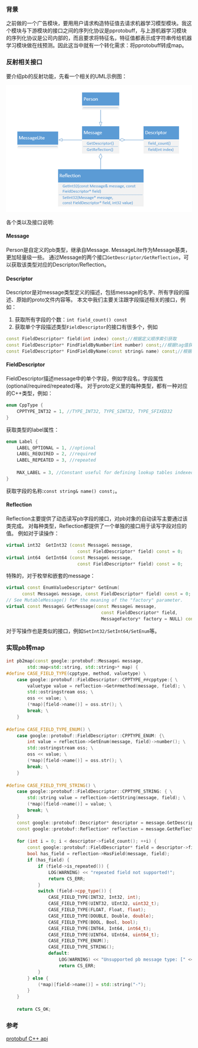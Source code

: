 <!--
author: checkking
date: 2017-03-21
title: pprotobuff反射机制的应用-pb转成map
tags: pprotobuff
category: pprotobuff
status: publish
summary: Google Protobuff笔记
-->
### 背景
之前做的一个广告模块，要用用户请求构造特征值去请求机器学习模型模块。我这个模块与下游模块的接口之间的序列化协议是pprotobuff，与上游机器学习模块的序列化协议是公司内部的，而且要求将特征名，特征值都表示成字符串传给机器学习模块做在线预测。因此这当中就有一个转化需求：将pprotobuff转成map。

### 反射相关接口
要介绍pb的反射功能，先看一个相关的UML示例图：

![pb反射](../../img/201703/pb-reflection.png)

各个类以及接口说明:
#### Message
Person是自定义的pb类型，继承自Message. MessageLite作为Message基类，更加轻量级一些。
通过Message的两个接口`GetDescriptor/GetReflection`，可以获取该类型对应的Descriptor/Reflection。
#### Descriptor
Descriptor是对message类型定义的描述，包括message的名字、所有字段的描述、原始的proto文件内容等。
本文中我们主要关注跟字段描述相关的接口，例如：

1. 获取所有字段的个数：`int field_count() const`
2. 获取单个字段描述类型`FieldDescriptor`的接口有很多个，例如

```cpp
const FieldDescriptor* field(int index) const;//根据定义顺序索引获取
const FieldDescriptor* FindFieldByNumber(int number) const;//根据tag值获取
const FieldDescriptor* FindFieldByName(const string& name) const;//根据field name获取
```
#### FieldDescriptor
FieldDescriptor描述message中的单个字段，例如字段名，字段属性(optional/required/repeated)等。
对于proto定义里的每种类型，都有一种对应的C++类型，例如：
```cpp
enum CppType {
	CPPTYPE_INT32 = 1, //TYPE_INT32, TYPE_SINT32, TYPE_SFIXED32
}
```
获取类型的label属性：
```cpp
enum Label {
	LABEL_OPTIONAL = 1, //optional
	LABEL_REQUIRED = 2, //required
	LABEL_REPEATED = 3, //repeated

	MAX_LABEL = 3, //Constant useful for defining lookup tables indexed by Label.
}
```
获取字段的名称:`const string& name() const;`。
#### Reflection
Reflection主要提供了动态读写pb字段的接口，对pb对象的自动读写主要通过该类完成。
对每种类型，Reflection都提供了一个单独的接口用于读写字段对应的值。
例如对于读操作：
```cpp
virtual int32  GetInt32 (const Message& message,
                           const FieldDescriptor* field) const = 0;
virtual int64  GetInt64 (const Message& message,
                           const FieldDescriptor* field) const = 0;
```

特殊的，对于枚举和嵌套的message：

```cpp
virtual const EnumValueDescriptor* GetEnum(
      const Message& message, const FieldDescriptor* field) const = 0;
// See MutableMessage() for the meaning of the "factory" parameter.
virtual const Message& GetMessage(const Message& message,
                                    const FieldDescriptor* field,
                                    MessageFactory* factory = NULL) const = 0;
```
对于写操作也是类似的接口，例如`SetInt32/SetInt64/SetEnum`等。

### 实现pb转map
```cpp
int pb2map(const google::protobuf::Message& message, 
        std::map<std::string, std::string>* map) {
#define CASE_FIELD_TYPE(cpptype, method, valuetype) \
    case google::protobuf::FieldDescriptor::CPPTYPE_##cpptype:{ \
        valuetype value = reflection->Get##method(message, field); \
        std::ostringstream oss; \
        oss << value; \
        (*map)[field->name()] = oss.str(); \
        break; \
    }

#define CASE_FIELD_TYPE_ENUM() \
    case google::protobuf::FieldDescriptor::CPPTYPE_ENUM: {\
        int value = reflection->GetEnum(message, field)->number(); \
        std::ostringstream oss; \
        oss << value; \
        (*map)[field->name()] = oss.str(); \
        break; \
    }

#define CASE_FIELD_TYPE_STRING() \
    case google::protobuf::FieldDescriptor::CPPTYPE_STRING: { \
        std::string value = reflection->GetString(message, field); \
        (*map)[field->name()] = value; \
        break; \
    }
    const google::protobuf::Descriptor* descriptor = message.GetDescriptor();
    const google::protobuf::Reflection* reflection = message.GetReflection();

    for (int i = 0; i < descriptor->field_count(); ++i) {
        const google::protobuf::FieldDescriptor* field = descriptor->field(i);
        bool has_field = reflection->HasField(message, field);
        if (has_field) {
            if (field->is_repeated()) {
                LOG(WARNING) << "repeated field not supported!";
                return CS_ERR;
            }
            switch (field->cpp_type()) {
                CASE_FIELD_TYPE(INT32, Int32, int);
                CASE_FIELD_TYPE(UINT32, UInt32, uint32_t);
                CASE_FIELD_TYPE(FLOAT, Float, float);
                CASE_FIELD_TYPE(DOUBLE, Double, double);
                CASE_FIELD_TYPE(BOOL, Bool, bool);
                CASE_FIELD_TYPE(INT64, Int64, int64_t);
                CASE_FIELD_TYPE(UINT64, UInt64, uint64_t);
                CASE_FIELD_TYPE_ENUM();
                CASE_FIELD_TYPE_STRING();
                default:
                    LOG(WARNING) << "Unsupported pb message type: [" << field->cpp_type() << "]!";
                    return CS_ERR;
            }
        } else {
            (*map)[field->name()] = std::string("-");
        }
    }

    return CS_OK;

```

### 参考
[protobuf C++ api](https://developers.google.com/protocol-buffers/docs/reference/cpp/#google.protobuf)